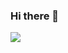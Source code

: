 ### Hi there 👋

<img src="https://wakatime.com/share/@018c28c6-c0fa-4e56-8ced-5e1b9f647810/1759d41d-74c1-434b-a1b1-3895cf262e95.svg" />
<!--
**Mohammed4mach/Mohammed4mach** is a ✨ _special_ ✨ repository because its `README.md` (this file) appears on your GitHub profile.

Here are some ideas to get you started:

- 🔭 I’m currently working on ...
- 🌱 I’m currently learning ...
- 👯 I’m looking to collaborate on ...
- 🤔 I’m looking for help with ...
- 💬 Ask me about ...
- 📫 How to reach me: ...
- 😄 Pronouns: ...
- ⚡ Fun fact: ...
-->
